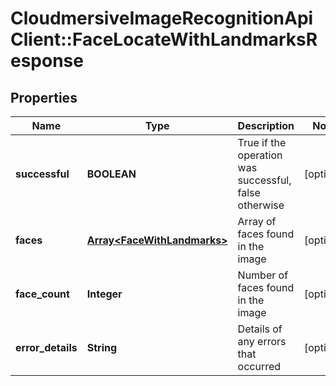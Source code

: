 # CloudmersiveImageRecognitionApiClient::FaceLocateWithLandmarksResponse

## Properties
Name | Type | Description | Notes
------------ | ------------- | ------------- | -------------
**successful** | **BOOLEAN** | True if the operation was successful, false otherwise | [optional] 
**faces** | [**Array&lt;FaceWithLandmarks&gt;**](FaceWithLandmarks.md) | Array of faces found in the image | [optional] 
**face_count** | **Integer** | Number of faces found in the image | [optional] 
**error_details** | **String** | Details of any errors that occurred | [optional] 


